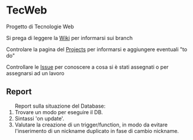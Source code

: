 # TecWeb
Progetto di Tecnologie Web

<p>Si prega di leggere la <a href="https://github.com/Meneghin98/TecWeb/wiki">Wiki</a> per informarsi sui branch</p>
<p>Controlare la pagina del <a href="https://github.com/Meneghin98/TecWeb/projects">Projects</a> per informarsi e aggiungere eventuali "to do"
<p>Controllare le <a href="https://github.com/Meneghin98/TecWeb/issues">Issue</a> per conoscere a cosa si è stati assegnati o per assegnarsi ad un lavoro</p>

<h2>Report</h2>
  <ol>Report sulla situazione del Database:
    <li>Trovare un modo per eseguire il DB.</li>
    <li>Sintassi 'on update'.</li>
    <li>Valutare la creazione di un trigger/function, in modo da evitare l'inserimento di un nickname duplicato in fase di cambio nickname.</li>
  </ol>
